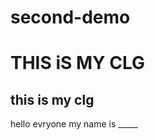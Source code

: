 # second-demo
<!DOCTYPE html>
<html>
<body>
  <h1>THIS iS MY CLG</h1>
  <h2>this is my clg</h2>
  <p>hello evryone my name is _____</p>
</body>
</html>
